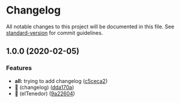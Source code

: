 # Changelog

All notable changes to this project will be documented in this file. See [standard-version](https://github.com/conventional-changelog/standard-version) for commit guidelines.

## 1.0.0 (2020-02-05)


### Features

* **all:** trying to add changelog ([c5ceca2](https://github.com/JorRodFue/pruebas/commit/c5ceca22fb3bd1f10ea6dd7f1110598a74648280))
* 🎸 (changelog) ([dda170a](https://github.com/JorRodFue/pruebas/commit/dda170aa37b031f44b976fd47f52bab4190fb1e5))
* 🎸 (elTenedor) ([9a22604](https://github.com/JorRodFue/pruebas/commit/9a22604bbde081ae2712177510057831731b73a6))
